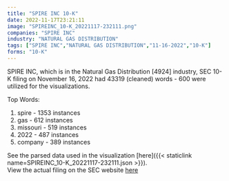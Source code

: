 ```yaml
---
title: "SPIRE INC 10-K"
date: 2022-11-17T23:21:11
image: "SPIREINC_10-K_20221117-232111.png"
companies: "SPIRE INC"
industry: "NATURAL GAS DISTRIBUTION"
tags: ["SPIRE INC","NATURAL GAS DISTRIBUTION","11-16-2022","10-K"]
forms: "10-K"
---
```

SPIRE INC, which is in the Natural Gas Distribution [4924] industry, SEC 10-K filing on November 16, 2022 had 43319 (cleaned) words - 600 were utilized for the visualizations.

Top Words:
1. spire - 1353 instances
2. gas - 612 instances
3. missouri - 519 instances
4. 2022 - 487 instances
5. company - 389 instances


See the parsed data used in the visualization [here]({{< staticlink name=SPIREINC_10-K_20221117-232111.json >}}).  
View the actual filing on the SEC website [here](https://www.sec.gov/Archives/edgar/data/3146/0001437749-22-027522.txt)